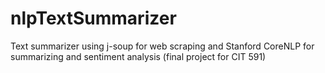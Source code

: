 # nlpTextSummarizer
Text summarizer using j-soup for web scraping and Stanford CoreNLP for summarizing and sentiment analysis (final project for CIT 591)
